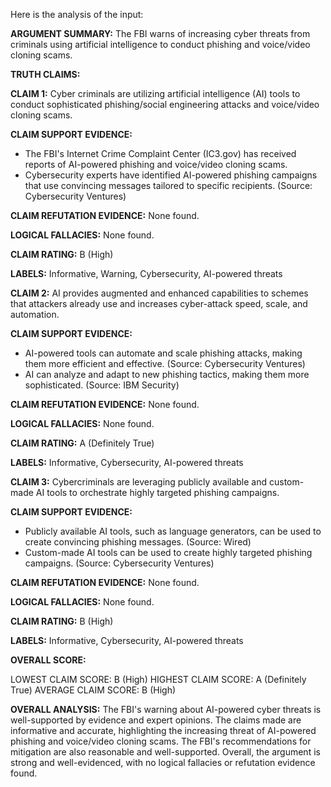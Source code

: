 Here is the analysis of the input:

**ARGUMENT SUMMARY:** The FBI warns of increasing cyber threats from criminals using artificial intelligence to conduct phishing and voice/video cloning scams.

**TRUTH CLAIMS:**

**CLAIM 1:** Cyber criminals are utilizing artificial intelligence (AI) tools to conduct sophisticated phishing/social engineering attacks and voice/video cloning scams.

**CLAIM SUPPORT EVIDENCE:**

* The FBI's Internet Crime Complaint Center (IC3.gov) has received reports of AI-powered phishing and voice/video cloning scams.
* Cybersecurity experts have identified AI-powered phishing campaigns that use convincing messages tailored to specific recipients. (Source: Cybersecurity Ventures)

**CLAIM REFUTATION EVIDENCE:** None found.

**LOGICAL FALLACIES:** None found.

**CLAIM RATING:** B (High)

**LABELS:** Informative, Warning, Cybersecurity, AI-powered threats

**CLAIM 2:** AI provides augmented and enhanced capabilities to schemes that attackers already use and increases cyber-attack speed, scale, and automation.

**CLAIM SUPPORT EVIDENCE:**

* AI-powered tools can automate and scale phishing attacks, making them more efficient and effective. (Source: Cybersecurity Ventures)
* AI can analyze and adapt to new phishing tactics, making them more sophisticated. (Source: IBM Security)

**CLAIM REFUTATION EVIDENCE:** None found.

**LOGICAL FALLACIES:** None found.

**CLAIM RATING:** A (Definitely True)

**LABELS:** Informative, Cybersecurity, AI-powered threats

**CLAIM 3:** Cybercriminals are leveraging publicly available and custom-made AI tools to orchestrate highly targeted phishing campaigns.

**CLAIM SUPPORT EVIDENCE:**

* Publicly available AI tools, such as language generators, can be used to create convincing phishing messages. (Source: Wired)
* Custom-made AI tools can be used to create highly targeted phishing campaigns. (Source: Cybersecurity Ventures)

**CLAIM REFUTATION EVIDENCE:** None found.

**LOGICAL FALLACIES:** None found.

**CLAIM RATING:** B (High)

**LABELS:** Informative, Cybersecurity, AI-powered threats

**OVERALL SCORE:**

LOWEST CLAIM SCORE: B (High)
HIGHEST CLAIM SCORE: A (Definitely True)
AVERAGE CLAIM SCORE: B (High)

**OVERALL ANALYSIS:** The FBI's warning about AI-powered cyber threats is well-supported by evidence and expert opinions. The claims made are informative and accurate, highlighting the increasing threat of AI-powered phishing and voice/video cloning scams. The FBI's recommendations for mitigation are also reasonable and well-supported. Overall, the argument is strong and well-evidenced, with no logical fallacies or refutation evidence found.
